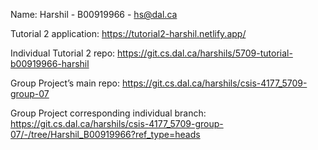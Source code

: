 Name: Harshil - B00919966 - hs@dal.ca

Tutorial 2 application: https://tutorial2-harshil.netlify.app/

Individual Tutorial 2 repo: https://git.cs.dal.ca/harshils/5709-tutorial-b00919966-harshil

Group Project’s main repo: https://git.cs.dal.ca/harshils/csis-4177_5709-group-07

Group Project corresponding individual branch:  https://git.cs.dal.ca/harshils/csis-4177_5709-group-07/-/tree/Harshil_B00919966?ref_type=heads
